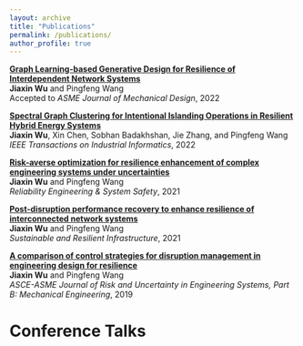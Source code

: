```yaml
---
layout: archive
title: "Publications"
permalink: /publications/
author_profile: true
---
```


<!-- {% if author.googlescholar %}
  You can also find my articles on <u><a href="{{author.googlescholar}}">my Google Scholar profile</a>.</u>
{% endif %}

{% include base_path %}

{% for post in site.publications reversed %}
  {% include archive-single.html %}
{% endfor %} -->

[**Graph Learning-based Generative Design for Resilience of Interdependent Network Systems**](https://arxiv.org/abs/2207.00931) <br>
**Jiaxin Wu** and Pingfeng Wang <br>
Accepted to *ASME Journal of Mechanical Design*, 2022 <br>

[**Spectral Graph Clustering for Intentional Islanding Operations in Resilient Hybrid Energy Systems**](https://arxiv.org/abs/2203.06579) <br>
**Jiaxin Wu**, Xin Chen, Sobhan Badakhshan, Jie Zhang, and Pingfeng Wang <br>
*IEEE Transactions on Industrial Informatics*, 2022 <br>

[**Risk-averse optimization for resilience enhancement of complex engineering systems under uncertainties**](https://arxiv.org/abs/2009.02351) <br>
**Jiaxin Wu** and Pingfeng Wang <br>
*Reliability Engineering & System Safety*, 2021 <br>

[**Post-disruption performance recovery to enhance resilience of interconnected network systems**](https://www.tandfonline.com/doi/abs/10.1080/23789689.2019.1710073) <br>
**Jiaxin Wu** and Pingfeng Wang <br>
*Sustainable and Resilient Infrastructure*, 2021 <br>

[**A comparison of control strategies for disruption management in engineering design for resilience**](https://asmedigitalcollection.asme.org/risk/article/5/2/020902/726138/A-Comparison-of-Control-Strategies-for-Disruption) <br>
**Jiaxin Wu** and Pingfeng Wang <br>
*ASCE-ASME Journal of Risk and Uncertainty in Engineering Systems, Part B: Mechanical Engineering*, 2019 <br>

Conference Talks
===

